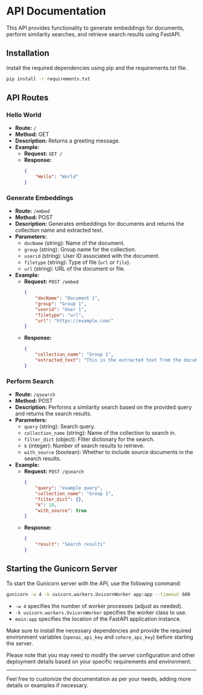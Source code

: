 # API Documentation

This API provides functionality to generate embeddings for documents, perform similarity searches, and retrieve search results using FastAPI.

## Installation
Install the required dependencies using pip and the requirements.txt file.

```bash
pip install -r requirements.txt
```

## API Routes

### Hello World

- **Route:** `/`
- **Method:** GET
- **Description:** Returns a greeting message.
- **Example:**
  - **Request:** `GET /`
  - **Response:**
    ```json
    {
        "Hello": "World"
    }
    ```

### Generate Embeddings

- **Route:** `/embed`
- **Method:** POST
- **Description:** Generates embeddings for documents and returns the collection name and extracted text.
- **Parameters:**
  - `docName` (string): Name of the document.
  - `group` (string): Group name for the collection.
  - `userid` (string): User ID associated with the document.
  - `filetype` (string): Type of file (`url` or `file`).
  - `url` (string): URL of the document or file.
- **Example:**
  - **Request:** `POST /embed`
    ```json
    {
        "docName": "Document 1",
        "group": "Group 1",
        "userid": "User 1",
        "filetype": "url",
        "url": "https://example.com/"
    }
    ```
  - **Response:**
    ```json
    {
        "collection_name": "Group 1",
        "extracted_text": "This is the extracted text from the document."
    }
    ```

### Perform Search

- **Route:** `/qsearch`
- **Method:** POST
- **Description:** Performs a similarity search based on the provided query and returns the search results.
- **Parameters:**
  - `query` (string): Search query.
  - `collection_name` (string): Name of the collection to search in.
  - `filter_dict` (object): Filter dictionary for the search.
  - `k` (integer): Number of search results to retrieve.
  - `with_source` (boolean): Whether to include source documents in the search results.
- **Example:**
  - **Request:** `POST /qsearch`
    ```json
    {
        "query": "example query",
        "collection_name": "Group 1",
        "filter_dict": {},
        "k": 10,
        "with_source": true
    }
    ```
  - **Response:**
    ```json
    {
        "result": "Search results"
    }
    ```

## Starting the Gunicorn Server

To start the Gunicorn server with the API, use the following command:

```bash
gunicorn -w 4 -k uvicorn.workers.UvicornWorker app:app --timeout 600
```

- `-w 4` specifies the number of worker processes (adjust as needed).
- `-k uvicorn.workers.UvicornWorker` specifies the worker class to use.
- `main:app` specifies the location of the FastAPI application instance.

Make sure to install the necessary dependencies and provide the required environment variables (`openai_api_key` and `cohere_api_key`) before starting the server.

Please note that you may need to modify the server configuration and other deployment details based on your specific requirements and environment.

---

Feel free to customize the documentation as per your needs, adding more details or examples if necessary.
